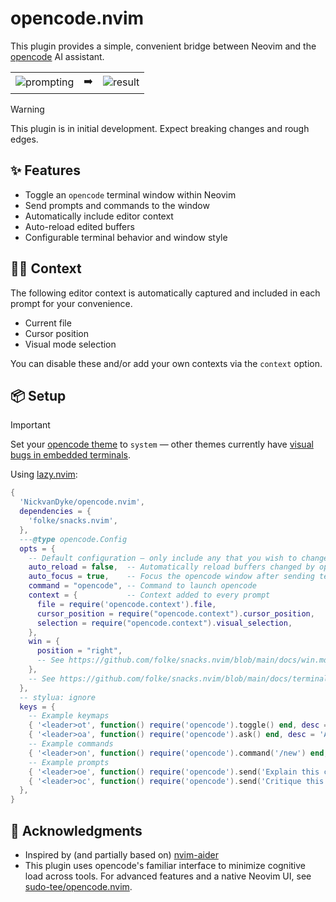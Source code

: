 # opencode.nvim

This plugin provides a simple, convenient bridge between Neovim and the [opencode](https://github.com/sst/opencode) AI assistant.

<table>
  <tr>
    <td>
      <img alt="prompting" src="https://github.com/user-attachments/assets/ce1b97e4-225d-4813-b576-88858c5f554b" />
    </td>
    <td>
      ➡️
    </td>
    <td>
      <img alt="result" src="https://github.com/user-attachments/assets/7613551a-0b53-43c6-ad11-a49d9669b694" />
    </td>
  </tr>
</table>

> [!WARNING]  
> This plugin is in initial development. Expect breaking changes and rough edges. 

## ✨ Features

- Toggle an `opencode` terminal window within Neovim
- Send prompts and commands to the window
- Automatically include editor context
- Auto-reload edited buffers
- Configurable terminal behavior and window style

## 🕵️‍♂️ Context

The following editor context is automatically captured and included in each prompt for your convenience.

- Current file
- Cursor position
- Visual mode selection

You can disable these and/or add your own contexts via the `context` option.

## 📦 Setup

> [!IMPORTANT]
> Set your [opencode theme](https://opencode.ai/docs/themes/) to `system` — other themes currently have [visual bugs in embedded terminals](https://github.com/sst/opencode/issues/445).

Using [lazy.nvim](https://github.com/folke/lazy.nvim):

```lua
{
  'NickvanDyke/opencode.nvim',
  dependencies = {
    'folke/snacks.nvim',
  },
  ---@type opencode.Config
  opts = {
    -- Default configuration — only include any that you wish to change
    auto_reload = false,  -- Automatically reload buffers changed by opencode
    auto_focus = true,    -- Focus the opencode window after sending text
    command = "opencode", -- Command to launch opencode
    context = {           -- Context added to every prompt
      file = require('opencode.context').file,
      cursor_position = require("opencode.context").cursor_position,
      selection = require("opencode.context").visual_selection,
    },
    win = {
      position = "right",
      -- See https://github.com/folke/snacks.nvim/blob/main/docs/win.md for more window options
    },
    -- See https://github.com/folke/snacks.nvim/blob/main/docs/terminal.md for more terminal options
  },
  -- stylua: ignore
  keys = {
    -- Example keymaps
    { '<leader>ot', function() require('opencode').toggle() end, desc = 'Toggle opencode', },
    { '<leader>oa', function() require('opencode').ask() end, desc = 'Ask opencode', mode = { 'n', 'v' }, },
    -- Example commands
    { '<leader>on', function() require('opencode').command('/new') end, desc = 'New opencode session', },
    -- Example prompts
    { '<leader>oe', function() require('opencode').send('Explain this code') end, desc = 'Explain selected code', mode = 'v', },
    { '<leader>oc', function() require('opencode').send('Critique this file for correctness and readability') end, desc = 'Critique current file', },
  },
}
```

## 🙏 Acknowledgments

- Inspired by (and partially based on) [nvim-aider](https://github.com/GeorgesAlkhouri/nvim-aider)
- This plugin uses opencode's familiar interface to minimize cognitive load across tools. For advanced features and a native Neovim UI, see [sudo-tee/opencode.nvim](https://github.com/sudo-tee/opencode.nvim).
